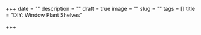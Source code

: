 +++
date = ""
description = ""
draft = true
image = ""
slug = ""
tags = []
title = "DIY: Window Plant Shelves"

+++
